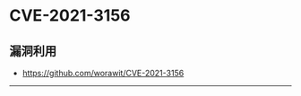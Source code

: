 # CVE-2021-3156

## 漏洞利用

* <https://github.com/worawit/CVE-2021-3156>














































---
